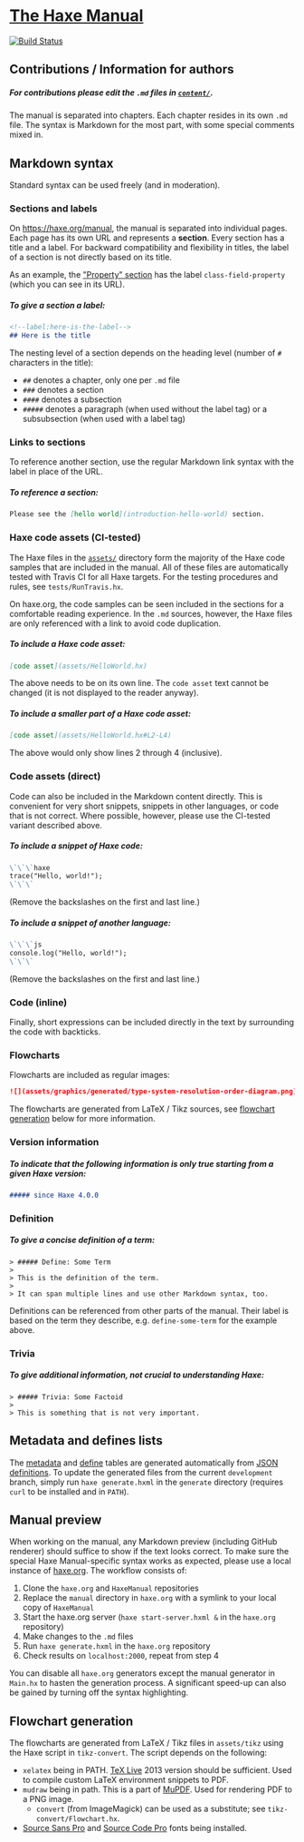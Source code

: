 # [The Haxe Manual](https://haxe.org/manual)

[![Build Status](https://travis-ci.org/HaxeFoundation/HaxeManual.svg?branch=master)](https://travis-ci.org/HaxeFoundation/HaxeManual)

## Contributions / Information for authors

##### For contributions please edit the `.md` files in [`content/`](content/).

The manual is separated into chapters. Each chapter resides in its own `.md` file. The syntax is Markdown for the most part, with some special comments mixed in.

## Markdown syntax

Standard syntax can be used freely (and in moderation).

### Sections and labels

On https://haxe.org/manual, the manual is separated into individual pages. Each page has its own URL and represents a **section**. Every section has a title and a label. For backward compatibility and flexibility in titles, the label of a section is not directly based on its title.

As an example, the ["Property" section](https://haxe.org/manual/class-field-property.html) has the label `class-field-property` (which you can see in its URL).

##### To give a section a label:

```markdown
<!--label:here-is-the-label-->
## Here is the title
```

The nesting level of a section depends on the heading level (number of `#` characters in the title):

 - `##` denotes a chapter, only one per `.md` file
 - `###` denotes a section
 - `####` denotes a subsection
 - `#####` denotes a paragraph (when used without the label tag) or a subsubsection (when used with a label tag)

### Links to sections

To reference another section, use the regular Markdown link syntax with the label in place of the URL.

##### To reference a section:

```markdown
Please see the [hello world](introduction-hello-world) section.
```

### Haxe code assets (CI-tested)

The Haxe files in the [`assets/`](assets/) directory form the majority of the Haxe code samples that are included in the manual. All of these files are automatically tested with Travis CI for all Haxe targets. For the testing procedures and rules, see `tests/RunTravis.hx`.

On haxe.org, the code samples can be seen included in the sections for a comfortable reading experience. In the `.md` sources, however, the Haxe files are only referenced with a link to avoid code duplication.

##### To include a Haxe code asset:

```markdown
[code asset](assets/HelloWorld.hx)
```

The above needs to be on its own line. The `code asset` text cannot be changed (it is not displayed to the reader anyway).

##### To include a smaller part of a Haxe code asset:

```markdown
[code asset](assets/HelloWorld.hx#L2-L4)
```

The above would only show lines 2 through 4 (inclusive).

### Code assets (direct)

Code can also be included in the Markdown content directly. This is convenient for very short snippets, snippets in other languages, or code that is not correct. Where possible, however, please use the CI-tested variant described above.

##### To include a snippet of Haxe code:

```markdown
\`\`\`haxe
trace("Hello, world!");
\`\`\`
```

(Remove the backslashes on the first and last line.)

##### To include a snippet of another language:

```markdown
\`\`\`js
console.log("Hello, world!");
\`\`\`
```

(Remove the backslashes on the first and last line.)

### Code (inline)

Finally, short expressions can be included directly in the text by surrounding the code with backticks.

### Flowcharts

Flowcharts are included as regular images:

```markdown
![](assets/graphics/generated/type-system-resolution-order-diagram.png)
```

The flowcharts are generated from LaTeX / Tikz sources, see [flowchart  generation](#flowchart-generation) below for more information.

### Version information

##### To indicate that the following information is only true starting from a given Haxe version:

```markdown
##### since Haxe 4.0.0
```

### Definition

##### To give a concise definition of a term:

```
> ##### Define: Some Term
>
> This is the definition of the term.
>
> It can span multiple lines and use other Markdown syntax, too.
```

Definitions can be referenced from other parts of the manual. Their label is based on the term they describe, e.g. `define-some-term` for the example above.

### Trivia

##### To give additional information, not crucial to understanding Haxe:

```
> ##### Trivia: Some Factoid
>
> This is something that is not very important.
```

## Metadata and defines lists

The [metadata](https://haxe.org/manual/cr-metadata.html) and [define](https://haxe.org/manual/compiler-usage-flags.html) tables are generated automatically from [JSON definitions](https://github.com/HaxeFoundation/haxe/tree/development/src-json). To update the generated files from the current `development` branch, simply run `haxe generate.hxml` in the `generate` directory (requires `curl` to be installed and in `PATH`).

## Manual preview

When working on the manual, any Markdown preview (including GitHub renderer) should suffice to show if the text looks correct. To make sure the special Haxe Manual-specific syntax works as expected, please use a local instance of [haxe.org](https://github.com/HaxeFoundation/haxe.org). The workflow consists of:

 1. Clone the `haxe.org` and `HaxeManual` repositories
 2. Replace the `manual` directory in `haxe.org` with a symlink to your local copy of `HaxeManual`
 3. Start the haxe.org server (`haxe start-server.hxml &` in the `haxe.org` repository)
 4. Make changes to the `.md` files
 5. Run `haxe generate.hxml` in the `haxe.org` repository
 6. Check results on `localhost:2000`, repeat from step 4

You can disable all `haxe.org` generators except the manual generator in `Main.hx` to hasten the generation process. A significant speed-up can also be gained by turning off the syntax highlighting.

## Flowchart generation

The flowcharts are generated from LaTeX / Tikz files in `assets/tikz` using the Haxe script in `tikz-convert`. The script depends on the following:

- `xelatex` being in PATH. [TeX Live](http://www.tug.org/texlive/) 2013 version should be sufficient. Used to compile custom LaTeX environment snippets to PDF.
- `mudraw` being in path. This is a part of [MuPDF](http://www.mupdf.com/). Used for rendering PDF to a PNG image.
  - `convert` (from ImageMagick) can be used as a substitute; see `tikz-convert/Flowchart.hx`.
- [Source Sans Pro](http://sourceforge.net/projects/sourcesans.adobe/) and [Source Code Pro](http://sourceforge.net/projects/sourcecodepro.adobe/) fonts being installed.
